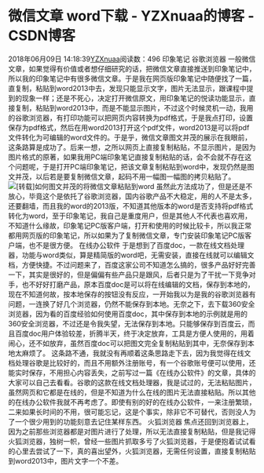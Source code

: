 # 微信文章 word下载 - YZXnuaa的博客 - CSDN博客
2018年06月09日 14:18:39[YZXnuaa](https://me.csdn.net/YZXnuaa)阅读数：496
印象笔记 谷歌浏览器
一般微信文章，如果觉得有价值或者想仔细研究的话，把微信文章直接推送到印象笔记中，所以我的印象笔记中有很多微信文章。于是我在网页版印象笔记中随便找了一篇，直复制，粘贴到word2013中去，发现只能显示文字，图片无法显示，跟课程中提到的现象一样；还是不死心，决定打开微信原文，用印象笔记的悦读功能显示，直接复制，粘贴到word2013中，而是不能显示图片，不过这个时候灵机一动，我用的谷歌浏览器，有打印功能可以把网页内容转换为pdf格式，于是我点打印，设置保存为pdf格式，然后在用word2013打开这个pdf文件，word2013是可以将pdf文件转化为可编辑的word文件的。于是乎，微信文章图文并茂的展示在我眼前，这条路算是成功了。后来一想，之所以网页上直接复制粘贴，不显示图片，是因为图片格式的原著，如果我用PC端印象笔记直接复制粘贴的话，会不会就不存在这个问题呢，于是打开PC端印象笔记，把该文章复制粘贴到word中，发现仍然是图文并茂，以后若是要复制微信文章，起码不用一幅图一幅图的拷贝粘贴了。
![[转载]如何图文并茂的将微信文章粘贴到word](http://ww1.sinaimg.cn/large/6cea634cgw1eytgdlubudj20wf0ju430.jpg)
虽然此方法成功了，但是还是不放心，毕竟这个是依托了谷歌浏览器，国内谷歌产品不大稳定，用的人不是太多，还要翻墙，而且我的word的2013版，不知道其他版本的word是否支持将pdf格式转化为word，至于印象笔记，我自己是重度用户，但是其他人不代表也喜欢用，不知道什么缘故，印象笔记PC版客户端，打开和使用的时候比较卡，所以我正常都用网页版的印象笔记，所以如果为了复制微信文章，专门安装印象笔记PC版客户端，也不是很方便。
在线办公软件
于是想到了百度doc，一款在线文档处理器，功能与word类似，算是精简版的word吧，无需安装，直接在线就可以编辑文档，方便快捷。不过问题来了，百度这家公司不知道怎么搞的，很多产品好好完善一下，其实是很好的，但是偏偏有些产品只是跟风，后者只是为了干扰一下竞争对手，也不好好打磨产品，原本百度doc是可以将在线编辑的文档，保存到本地的，现在不知道何故，按本地保存的按钮没有反应，一开始我以为是我的谷歌浏览器有问题，一连换了好几个浏览器，仍然不能保存到本地。无奈之下，去下载360安全浏览器，因为看的百度经验如何使用百度doc，其中保存到本地的示例就是用的360安全浏览器，不过还是令我失望，无法保存到本地。只能够保存到百度云，而且百度doc用户体验较差，折腾半天，终于决定放弃，工具是方便人使用的，用着闹心，还不如放弃，虽然百度doc可以把图文完全复制粘贴到其中，无奈保存到本地太麻烦了。
这条路不通，我就没有再顺着这条思路走下去，因为我觉得在线文档处理谷歌是比较好的，而且不用额外注册账号，有一个谷歌账号便可以使用，还能实时保存，不用担心内容丢失，之前写过一篇《在线办公软件》的文章，具体的大家可以自己去看看。谷歌的这款在线文档处理器，我是试过的，无法粘贴图片，虽然网页和它都是在线的，但是不知道为什么在线的图片无法直接粘贴。所以其他的在线办公软件我就不再考虑了。即使有别的好的在线办公软件，一来注册繁琐，二来如果长时间的不用，很可能忘记，这是个事实，除非它不可替代，否则没人为了一个很少用到的功能刻意去记住某样东西。
火狐浏览器
焦点还回到浏览器上，因为之前那些浏览器都是对图片进行了处理，所以无法直接复制粘贴，但是我记得火狐浏览器，独树一帜，曾经一些图片抓取多亏了火狐浏览器，于是便抱着试试看的心里去尝试了一下，真的喜出望外，火狐浏览器，无需任何设置，直接复制粘贴到word2013中，图片文字一个不差。
